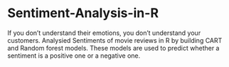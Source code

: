 # Sentiment-Analysis-in-R
If you don’t understand their emotions, you don’t understand your customers.
Analysied Sentiments of movie reviews in R by building CART and Random forest models. These models are used to predict whether a sentiment is a positive one or a negative one.

